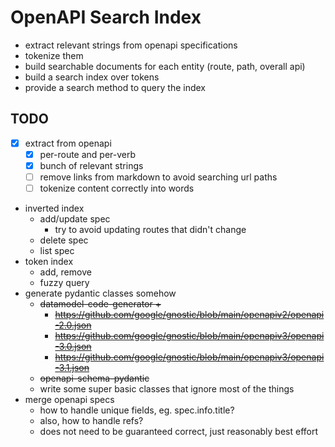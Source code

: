 # OpenAPI Search Index

* extract relevant strings from openapi specifications
* tokenize them
* build searchable documents for each entity (route, path, overall api)
* build a search index over tokens
* provide a search method to query the index

## TODO

* [x] extract from openapi
  * [x] per-route and per-verb
  * [x] bunch of relevant strings
  * [ ] remove links from markdown to avoid searching url paths
  * [ ] tokenize content correctly into words 
* inverted index
  * add/update spec
    * try to avoid updating routes that didn't change
  * delete spec
  * list spec
* token index
  * add, remove
  * fuzzy query
* generate pydantic classes somehow
  * ~~datamodel-code-generator +~~ 
    * ~~https://github.com/google/gnostic/blob/main/openapiv2/openapi-2.0.json~~
    * ~~https://github.com/google/gnostic/blob/main/openapiv3/openapi-3.0.json~~
    * ~~https://github.com/google/gnostic/blob/main/openapiv3/openapi-3.1.json~~
  * ~~openapi-schema-pydantic~~
  * write some super basic classes that ignore most of the things
* merge openapi specs
  * how to handle unique fields, eg. spec.info.title?
  * also, how to handle refs?
  * does not need to be guaranteed correct, just reasonably best effort